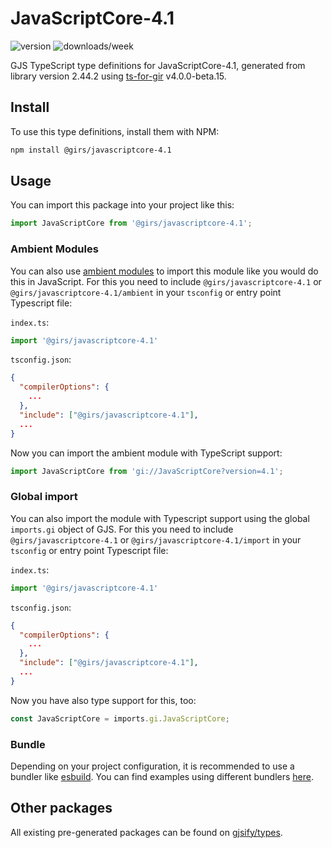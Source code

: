 
# JavaScriptCore-4.1

![version](https://img.shields.io/npm/v/@girs/javascriptcore-4.1)
![downloads/week](https://img.shields.io/npm/dw/@girs/javascriptcore-4.1)


GJS TypeScript type definitions for JavaScriptCore-4.1, generated from library version 2.44.2 using [ts-for-gir](https://github.com/gjsify/ts-for-gir) v4.0.0-beta.15.


## Install

To use this type definitions, install them with NPM:
```bash
npm install @girs/javascriptcore-4.1
```

## Usage

You can import this package into your project like this:
```ts
import JavaScriptCore from '@girs/javascriptcore-4.1';
```

### Ambient Modules

You can also use [ambient modules](https://github.com/gjsify/ts-for-gir/tree/main/packages/cli#ambient-modules) to import this module like you would do this in JavaScript.
For this you need to include `@girs/javascriptcore-4.1` or `@girs/javascriptcore-4.1/ambient` in your `tsconfig` or entry point Typescript file:

`index.ts`:
```ts
import '@girs/javascriptcore-4.1'
```

`tsconfig.json`:
```json
{
  "compilerOptions": {
    ...
  },
  "include": ["@girs/javascriptcore-4.1"],
  ...
}
```

Now you can import the ambient module with TypeScript support: 

```ts
import JavaScriptCore from 'gi://JavaScriptCore?version=4.1';
```

### Global import

You can also import the module with Typescript support using the global `imports.gi` object of GJS.
For this you need to include `@girs/javascriptcore-4.1` or `@girs/javascriptcore-4.1/import` in your `tsconfig` or entry point Typescript file:

`index.ts`:
```ts
import '@girs/javascriptcore-4.1'
```

`tsconfig.json`:
```json
{
  "compilerOptions": {
    ...
  },
  "include": ["@girs/javascriptcore-4.1"],
  ...
}
```

Now you have also type support for this, too:

```ts
const JavaScriptCore = imports.gi.JavaScriptCore;
```

### Bundle

Depending on your project configuration, it is recommended to use a bundler like [esbuild](https://esbuild.github.io/). You can find examples using different bundlers [here](https://github.com/gjsify/ts-for-gir/tree/main/examples).

## Other packages

All existing pre-generated packages can be found on [gjsify/types](https://github.com/gjsify/types).

